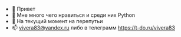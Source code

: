 - 👋 Привет 
- 👀 Мне много чего нравиться и среди них Python
- 🌱 На текущий момент на перепутьи
- 📫 vivera83@yandex.ru либо в телеграмм https://t-do.ru/vivera83 

<!---
VIVERA83/VIVERA83 is a ✨ special ✨ repository because its `README.md` (this file) appears on your GitHub profile.
You can click the Preview link to take a look at your changes.
--->
